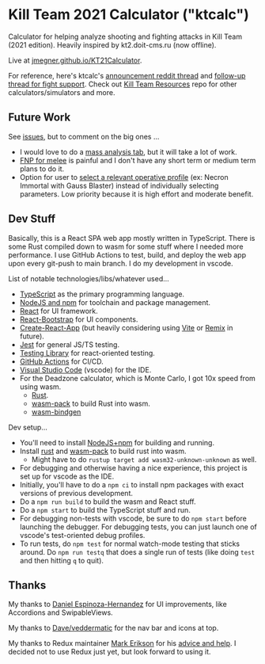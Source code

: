 # Kill Team 2021 Calculator ("ktcalc")
Calculator for helping analyze shooting and fighting attacks in Kill Team (2021 edition). Heavily inspired by kt2.doit-cms.ru (now offline).

Live at [jmegner.github.io/KT21Calculator](https://jmegner.github.io/KT21Calculator/).

For reference, here's ktcalc's [announcement reddit thread](https://www.reddit.com/r/killteam/comments/rvhme0/kt21_calculator_web_app/)
and
[follow-up thread for fight support](https://www.reddit.com/r/killteam/comments/s5gczq/kt21_calculator_now_supports_fightingmelee/).
Check out [Kill Team Resources](https://github.com/jmegner/KillTeamResources) repo for other calculators/simulators and more.

## Future Work

See [issues](https://github.com/jmegner/KT21Calculator/issues), but to comment on the big ones ...
- I would love to do a [mass analysis tab](https://github.com/jmegner/KT21Calculator/issues/13), but it will take a lot of work.
- [FNP for melee](https://github.com/jmegner/KT21Calculator/issues/3) is painful and I don't have any short term or medium term plans to do it.
- Option for user to [select a relevant operative profile](https://github.com/jmegner/KT21Calculator/issues/14) (ex: Necron Immortal with Gauss Blaster) instead of individually selecting parameters.  Low priority because it is high effort and moderate benefit.

## Dev Stuff
Basically, this is a React SPA web app mostly written in TypeScript.
There is some Rust compiled down to wasm for some stuff where I needed more performance.
I use GitHub Actions to test, build, and deploy the web app upon every git-push to main branch.
I do my development in vscode.

List of notable technologies/libs/whatever used...
- [TypeScript](https://www.typescriptlang.org/) as the primary programming language.
- [NodeJS and npm](https://nodejs.org/en/) for toolchain and package management.
- [React](https://reactjs.org/) for UI framework.
- [React-Bootstrap](https://react-bootstrap.github.io/) for UI components.
- [Create-React-App](https://create-react-app.dev/) (but heavily considering using [Vite](https://vitejs.dev/) or [Remix](https://remix.run/) in future).
- [Jest](https://jestjs.io/) for general JS/TS testing.
- [Testing Library](https://testing-library.com/docs/react-testing-library/intro) for react-oriented testing.
- [GitHub Actions](https://docs.github.com/en/actions) for CI/CD.
- [Visual Studio Code](https://code.visualstudio.com/) (vscode) for the IDE.
- For the Deadzone calculator, which is Monte Carlo, I got 10x speed from using wasm.
  - [Rust](https://www.rust-lang.org/tools/install).
  - [wasm-pack](https://rustwasm.github.io/wasm-pack/installer/) to build Rust into wasm.
  - [wasm-bindgen](https://github.com/rustwasm/wasm-bindgen)

Dev setup...
- You'll need to install [NodeJS+npm](https://nodejs.org/en/) for building and running.
- Install [rust](https://www.rust-lang.org/tools/install) and [wasm-pack](https://rustwasm.github.io/wasm-pack/installer/) to build rust into wasm.
  - Might have to do `rustup target add wasm32-unknown-unknown` as well.
- For debugging and otherwise having a nice experience, this project is set up for vscode as the IDE.
- Initially, you'll have to do a `npm ci` to install npm packages with exact versions of previous development.
- Do a `npm run build` to build the wasm and React stuff.
- Do a `npm start` to build the TypeScript stuff and run.
- For debugging non-tests with vscode, be sure to do `npm start` before launching the debugger.
  For debugging tests, you can just launch one of vscode's test-oriented debug profiles.
- To run tests, do `npm test` for normal watch-mode testing that sticks around.
  Do `npm run testq` that does a single run of tests (like doing `test` and then hitting `q` to quit).


## Thanks

My thanks to [Daniel Espinoza-Hernandez](https://github.com/daespinozah) for UI improvements, like Accordions and SwipableViews.

My thanks to [Dave/veddermatic](https://github.com/veddermatic) for the nav bar and icons at top.

My thanks to Redux maintainer
[Mark Erikson](https://github.com/markerikson)
for his
[advice and help](https://www.reddit.com/r/reactjs/comments/ropftw/comment/hpzxqrf/?utm_source=reddit&utm_medium=web2x&context=3).
I decided not to use Redux just yet, but look forward to using it.

